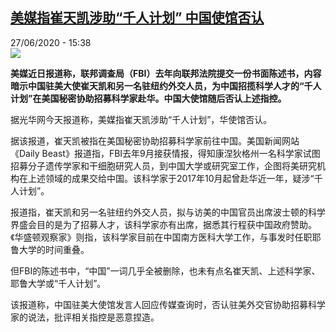 <!--1593266109000-->
[美媒指崔天凯涉助“千人计划” 中国使馆否认](http://www.rfi.fr//cn/%E4%B8%AD%E5%9B%BD/20200627-%E7%BE%8E%E5%AA%92%E6%8C%87%E5%B4%94%E5%A4%A9%E5%87%AF%E6%B6%89%E5%8A%A9-%E5%8D%83%E4%BA%BA%E8%AE%A1%E5%88%92-%E4%B8%AD%E5%9B%BD%E4%BD%BF%E9%A6%86%E5%90%A6%E8%AE%A4)
------

<div>27/06/2020 - 15:38</div><img src="https://s.rfi.fr/media/display/6fb04408-b87b-11ea-9201-005056bff430/w:310/p:16x9/qr.jpg"><p><strong>美媒近日报道称，联邦调查局（FBI）去年向联邦法院提交一份书面陈述书，内容暗示中国驻美大使崔天凯和另一名驻纽约外交人员，为中国招揽科学人才的“千人计划”在美国秘密协助招募科学家赴华。中国大使馆随后否认上述指控。</strong></p><div class="t-content__body u-clearfix"><div class="m-interstitial"></div><p>据光华网今天报道称，美媒指崔天凯涉助“千人计划”，华使馆否认。</p><p>据该报道，崔天凯被指在美国秘密协助招募科学家前往中国。美国新闻网站《Daily Beast》报道指，FBI去年9月接获情报，得知康涅狄格州一名科学家试图招募分子遗传学家和干细胞研究人员，到中国大学或研究室工作，企图将美研究机构在上述领域的成果交给中国。该科学家于2017年10月起曾赴华近一年，疑涉“千人计划”。</p><p>报道指，崔天凯和另一名驻纽约外交人员，拟与访美的中国官员出席波士顿的科学界盛会目的是为了招募人才，该科学家亦有出席，据悉其行程获中国政府赞助。《华盛顿观察家》则指，该科学家目前在中国南方医科大学工作，与事发时任职耶鲁大学的时间重叠。</p><p>但FBI的陈述书中，“中国”一词几乎全被删除，也未有点名崔天凯、上述科学家、耶鲁大学或“千人计划”。</p><p>该报道称，中国驻美大使馆发言人回应传媒查询时，否认驻美外交官协助招募科学家的说法，批评相关指控是恶意捏造。</p><div class="o-self-promo o-self-promo--nl o-self-promo--hidden" data-selfpromo-newsletter></div><div class="o-self-promo o-self-promo--app o-self-promo--hidden" data-selfpromo-app></div></div>
